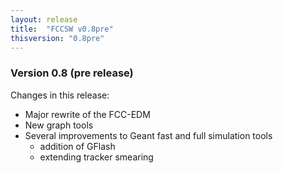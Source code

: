 ```yaml
---
layout: release
title:  "FCCSW v0.8pre"
thisversion: "0.8pre"
---
```


### Version 0.8 (pre release)

Changes in this release:

  - Major rewrite of the FCC-EDM
  - New graph tools
  - Several improvements to Geant fast and full simulation tools
    - addition of GFlash
    - extending tracker smearing

